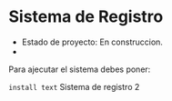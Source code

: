 <h1>Sistema de Registro</h1>

- Estado de proyecto: En construccion.
- 
Para ajecutar el sistema debes poner:

```install text```
 Sistema de registro 2
